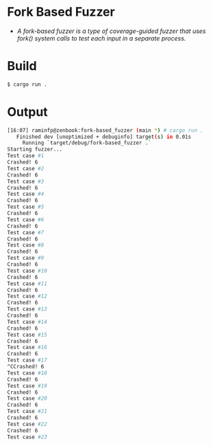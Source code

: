 # Fork Based Fuzzer

* _A fork-based fuzzer is a type of coverage-guided fuzzer that uses fork() system calls to test each input in a separate process._


# Build

```bash
$ cargo run .
```

# Output

```bash
[16:07] raminfp@zenbook:fork-based_fuzzer (main *) # cargo run .
   Finished dev [unoptimized + debuginfo] target(s) in 0.01s
     Running `target/debug/fork-based_fuzzer .`
Starting fuzzer...
Test case #1
Crashed! 6
Test case #2
Crashed! 6
Test case #3
Crashed! 6
Test case #4
Crashed! 6
Test case #5
Crashed! 6
Test case #6
Crashed! 6
Test case #7
Crashed! 6
Test case #8
Crashed! 6
Test case #9
Crashed! 6
Test case #10
Crashed! 6
Test case #11
Crashed! 6
Test case #12
Crashed! 6
Test case #13
Crashed! 6
Test case #14
Crashed! 6
Test case #15
Crashed! 6
Test case #16
Crashed! 6
Test case #17
^CCrashed! 6
Test case #18
Crashed! 6
Test case #19
Crashed! 6
Test case #20
Crashed! 6
Test case #21
Crashed! 6
Test case #22
Crashed! 6
Test case #23

```